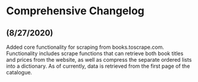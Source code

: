 # Comprehensive Changelog

## (8/27/2020)

Added core functionality for scraping from books.toscrape.com.
Functionality includes scrape functions that can retrieve both book titles and prices from the website, as well as compress the separate ordered lists into a dictionary. As of currently, data is retrieved from the first page of the catalogue. 
